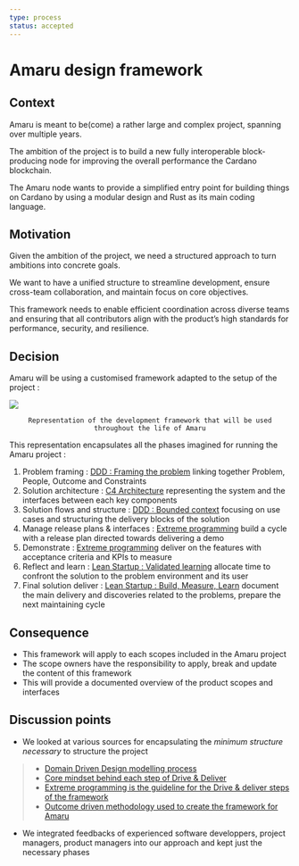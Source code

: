 ```yaml
---
type: process
status: accepted
---
```


# Amaru design framework

## Context

Amaru is meant to be(come) a rather large and complex project, spanning over multiple years. 

The ambition of the project is to build a new fully interoperable block-producing node for improving the overall performance the Cardano blockchain. 

The Amaru node wants to provide a simplified entry point for building things on Cardano by using a modular design and Rust as its main coding language.

## Motivation

Given the ambition of the project, we need a structured approach to turn ambitions into concrete goals.

We want to have a unified structure to streamline development, ensure cross-team collaboration, and maintain focus on core objectives. 

This framework needs to enable efficient coordination across diverse teams and ensuring that all contributors align with the product’s high standards for performance, security, and resilience. 

## Decision

Amaru will be using a customised framework adapted to the setup of the project :

![](https://github.com/user-attachments/assets/5bf1dd3b-5b2c-40ff-b6dd-c5ace85592c6)
<p align="center"><code>Representation of the development framework that will be used throughout the life of Amaru</code></p>

This representation encapsulates all the phases imagined for running the Amaru project :
1. Problem framing : [DDD : Framing the problem](https://miro.com/app/board/uXjVNpa1sM0=/?fromEmbed=1) linking together Problem, People, Outcome and Constraints
2. Solution architecture : [C4 Architecture](https://c4model.com/) representing the system and the interfaces between each key components
3. Solution flows and structure : [DDD : Bounded context](https://miro.com/app/board/uXjVNpa36mI=/?fromEmbed=1) focusing on use cases and structuring the delivery blocks of the solution
4. Manage release plans & interfaces : [Extreme programming](https://en.wikipedia.org/wiki/Extreme_programming) build a cycle with a release plan directed towards delivering a demo
5. Demonstrate : [Extreme programming](https://en.wikipedia.org/wiki/Extreme_programming) deliver on the features with acceptance criteria and KPIs to measure
6. Reflect and learn : [Lean Startup : Validated learning](https://theleanstartup.com/principles) allocate time to confront the solution to the problem environment and its user
7. Final solution deliver : [Lean Startup : Build, Measure, Learn](https://theleanstartup.com/principles) document the main delivery and discoveries related to the problems, prepare the next maintaining cycle

<!-- TODO: You can find the details of the first 3 steps here: <insert link to the documentation> -->

## Consequence

- This framework will apply to each scopes included in the Amaru project
- The scope owners have the responsibility to apply, break and update the content of this framework
- This will provide a documented overview of the product scopes and interfaces

## Discussion points

- We looked at various sources for encapsulating the _minimum structure necessary_ to structure the project

> * [Domain Driven Design modelling process](https://github.com/ddd-crew/ddd-starter-modelling-process/blob/master/README.md)
> * [Core mindset behind each step of Drive & Deliver](https://theleanstartup.com/principles)
> * [Extreme programming is the guideline for the Drive & deliver steps of the framework](https://www.altexsoft.com/blog/extreme-programming-values-principles-and-practices/)
> * [Outcome driven methodology used to create the framework for Amaru](https://www.mobiusloop.com/blog/pka8i66gimn35593mck8f4ipwidenb)  

- We integrated feedbacks of experienced software developpers, project managers, product managers into our approach and kept just the necessary phases
